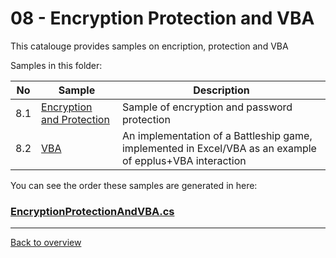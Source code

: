 ﻿# 08 - Encryption Protection and VBA
This catalouge provides samples on encription, protection and VBA

Samples in this folder:

|No|Sample|Description|
|---|---|-----------------|
|8.1|[Encryption and Protection](<01-EncryptionAndProtection/Readme.md/>)| Sample of encryption and password protection|
|8.2|[VBA](<02-VBA/Readme.md/>)| An implementation of a Battleship game, implemented in Excel/VBA as an example of epplus+VBA interaction |

You can see the order these samples are generated in here:
### [EncryptionProtectionAndVBA.cs](EncryptionProtectionAndVBA.cs)

---
[Back to overview](..%2FReadme.md)